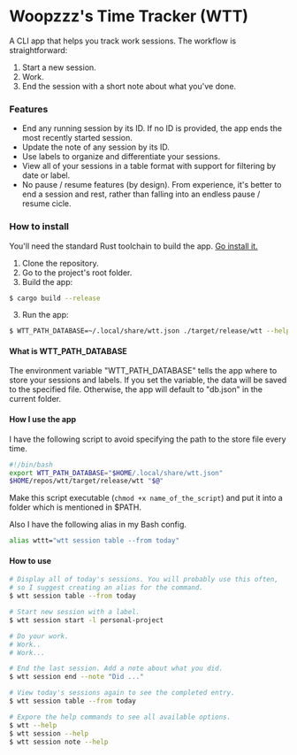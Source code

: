 # Woopzzz's Time Tracker (WTT)

A CLI app that helps you track work sessions. The workflow is straightforward:
1. Start a new session.
2. Work.
3. End the session with a short note about what you've done.

### Features

- End any running session by its ID. If no ID is provided, the app ends the most recently started session.
- Update the note of any session by its ID.
- Use labels to organize and differentiate your sessions.
- View all of your sessions in a table format with support for filtering by date or label.
- No pause / resume features (by design). From experience, it's better to end a session and rest, rather than falling into an endless pause / resume cicle.

### How to install

You'll need the standard Rust toolchain to build the app. [Go install it.](https://www.rust-lang.org/tools/install)

1. Clone the repository.
2. Go to the project's root folder.
3. Build the app:
```bash
$ cargo build --release
```
3. Run the app:
```bash
$ WTT_PATH_DATABASE=~/.local/share/wtt.json ./target/release/wtt --help
```

#### What is WTT_PATH_DATABASE

The environment variable "WTT_PATH_DATABASE" tells the app where to store your sessions and labels.
If you set the variable, the data will be saved to the specified file.
Otherwise, the app will default to "db.json" in the current folder.

#### How I use the app

I have the following script to avoid specifying the path to the store file every time.

```bash
#!/bin/bash
export WTT_PATH_DATABASE="$HOME/.local/share/wtt.json"
$HOME/repos/wtt/target/release/wtt "$@"
```

Make this script executable (`chmod +x name_of_the_script`) and put it into a folder which is mentioned in $PATH.

Also I have the following alias in my Bash config.

```bash
alias wttt="wtt session table --from today"
```

#### How to use

```bash
# Display all of today's sessions. You will probably use this often,
# so I suggest creating an alias for the command.
$ wtt session table --from today

# Start new session with a label.
$ wtt session start -l personal-project

# Do your work.
# Work..
# Work...

# End the last session. Add a note about what you did.
$ wtt session end --note "Did ..."

# View today's sessions again to see the completed entry.
$ wtt session table --from today

# Expore the help commands to see all available options.
$ wtt --help
$ wtt session --help
$ wtt session note --help
```

